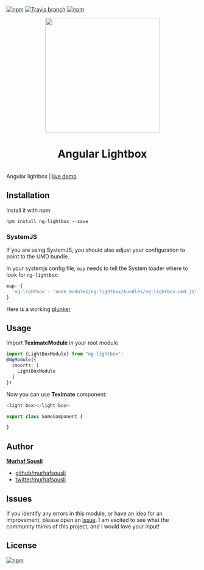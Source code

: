 [![npm](https://img.shields.io/npm/v/ng-lightbox.svg?maxAge=2592000?style=plastic)](https://www.npmjs.com/package/ng-lightbox) [![Travis branch](https://travis-ci.org/MurhafSousli/ng-lightbox.svg?branch=master)](https://travis-ci.org/MurhafSousli/ng-lightbox) [![npm](https://img.shields.io/npm/dt/ng-lightbox.svg?maxAge=2592000?style=plastic)](https://www.npmjs.com/package/ng-lightbox)
     
<p align="center">
  <img height="300px" width="300px" src="" style="max-width:100%;">
  </p>

<h1 align="center">Angular Lightbox</h1>

<p align="center"><img src="" style="max-width:100%;"></a>
  </p>

Angular lightbox | [live demo](https://murhafsousli.github.io/ng-lightbox/)


## Installation

Install it with npm

`npm install ng-lightbox --save`

### SystemJS

If you are using SystemJS, you should also adjust your configuration to point to the UMD bundle.

In your systemjs config file, `map` needs to tell the System loader where to look for `ng-lightbox`:

```js
map: {
  'ng-lightbox': 'node_modules/ng-lightbox/bundles/ng-lightbox.umd.js',
}
```

Here is a working [plunker]()

## Usage

Import **TeximateModule** in your root module

```ts
import {LightBoxModule} from "ng-lightbox";
@NgModule({
  imports: [
    LightBoxModule
  ]
})
```

Now you can use **Teximate** component:

```ts
<light-box></light-box>
```

```ts
export class SomeComponent {

}  
```

## Author

 **[Murhaf Sousli](http://murhafsousli.com)**

 - [github/murhafsousli](https://github.com/MurhafSousli)
 - [twitter/murhafsousli](https://twitter.com/MurhafSousli)

## Issues

If you identify any errors in this module, or have an idea for an improvement, please open an [issue](https://github.com/MurhafSousli/ng-lightbox/issues). I am excited to see what the community thinks of this project, and I would love your input!

## License

[![npm](https://img.shields.io/npm/l/express.svg?maxAge=2592000)](/LICENSE)